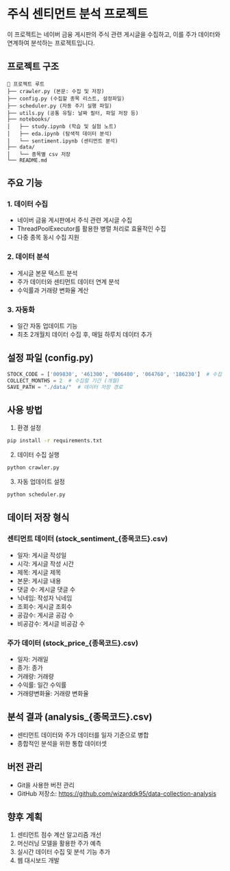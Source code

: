 # 주식 센티먼트 분석 프로젝트

이 프로젝트는 네이버 금융 게시판의 주식 관련 게시글을 수집하고, 이를 주가 데이터와 연계하여 분석하는 프로젝트입니다.

## 프로젝트 구조

```
📂 프로젝트 루트
├── crawler.py (본문: 수집 및 저장)
├── config.py (수집할 종목 리스트, 설정파일)
├── scheduler.py (자동 주기 실행 파일)
├── utils.py (공통 유틸: 날짜 필터, 파일 저장 등)
├── notebooks/
│   ├── study.ipynb (학습 및 실험 노트)
│   ├── eda.ipynb (탐색적 데이터 분석)
│   └── sentiment.ipynb (센티먼트 분석)
├── data/
│   └── 종목별 csv 저장
└── README.md
```

## 주요 기능

### 1. 데이터 수집
- 네이버 금융 게시판에서 주식 관련 게시글 수집
- ThreadPoolExecutor를 활용한 병렬 처리로 효율적인 수집
- 다중 종목 동시 수집 지원

### 2. 데이터 분석
- 게시글 본문 텍스트 분석
- 주가 데이터와 센티먼트 데이터 연계 분석
- 수익률과 거래량 변화율 계산

### 3. 자동화
- 일간 자동 업데이트 기능
- 최초 2개월치 데이터 수집 후, 매일 하루치 데이터 추가

## 설정 파일 (config.py)
```python
STOCK_CODE = ['009830', '461300', '006400', '064760', '186230']  # 수집할 종목 코드
COLLECT_MONTHS = 2  # 수집할 기간 (개월)
SAVE_PATH = "./data/"  # 데이터 저장 경로
```

## 사용 방법

1. 환경 설정
```bash
pip install -r requirements.txt
```

2. 데이터 수집 실행
```bash
python crawler.py
```

3. 자동 업데이트 설정
```bash
python scheduler.py
```

## 데이터 저장 형식

### 센티먼트 데이터 (stock_sentiment_{종목코드}.csv)
- 일자: 게시글 작성일
- 시각: 게시글 작성 시간
- 제목: 게시글 제목
- 본문: 게시글 내용
- 댓글 수: 게시글 댓글 수
- 닉네임: 작성자 닉네임
- 조회수: 게시글 조회수
- 공감수: 게시글 공감 수
- 비공감수: 게시글 비공감 수

### 주가 데이터 (stock_price_{종목코드}.csv)
- 일자: 거래일
- 종가: 종가
- 거래량: 거래량
- 수익률: 일간 수익률
- 거래량변화율: 거래량 변화율

## 분석 결과 (analysis_{종목코드}.csv)
- 센티먼트 데이터와 주가 데이터를 일자 기준으로 병합
- 종합적인 분석을 위한 통합 데이터셋

## 버전 관리
- Git을 사용한 버전 관리
- GitHub 저장소: https://github.com/wizarddk95/data-collection-analysis

## 향후 계획
1. 센티먼트 점수 계산 알고리즘 개선
2. 머신러닝 모델을 활용한 주가 예측
3. 실시간 데이터 수집 및 분석 기능 추가
4. 웹 대시보드 개발 